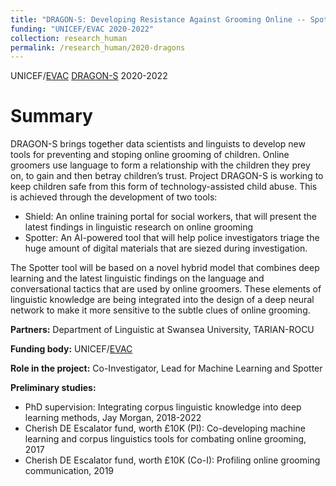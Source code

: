 ```yaml
---
title: "DRAGON-S: Developing Resistance Against Grooming Online -- Spot and Shield"
funding: "UNICEF/EVAC 2020-2022"
collection: research_human
permalink: /research_human/2020-dragons
---
```


UNICEF/[EVAC](https://www.end-violence.org/) [DRAGON-S](https://www.swansea.ac.uk/project-dragon-s/) 2020-2022

Summary 
======

DRAGON-S brings together data scientists and linguists to develop new tools for preventing and stoping online grooming of children.
Online groomers use language to form a relationship with the children they prey on, to gain and then betray children’s trust.
Project DRAGON-S is working to keep children safe from this form of technology-assisted child abuse.
This is achieved through the development of two tools:
* Shield: An online training portal for social workers, that will present the latest findings in linguistic research on online grooming
* Spotter: An AI-powered tool that will help police investigators triage the huge amount of digital materials that are siezed during investigation.

The Spotter tool will be based on a novel hybrid model that combines deep learning and the latest linguistic findings
on the language and conversational tactics that are used by online groomers.
These elements of linguistic knowledge are being integrated into the design of a deep neural network
to make it more sensitive to the subtle clues of online grooming.

**Partners:**  Department of Linguistic at Swansea University, TARIAN-ROCU

**Funding body:**  UNICEF/[EVAC](https://www.end-violence.org/)

**Role in the project:**  Co-Investigator, Lead for Machine Learning and Spotter

**Preliminary studies:**
* PhD supervision: Integrating corpus linguistic knowledge into deep learning methods, Jay Morgan, 2018-2022
* Cherish DE Escalator fund, worth £10K (PI): Co-developing machine learning and corpus linguistics tools for combating online grooming, 2017
* Cherish DE Escalator fund, worth £10K (Co-I): Profiling online grooming communication, 2019
